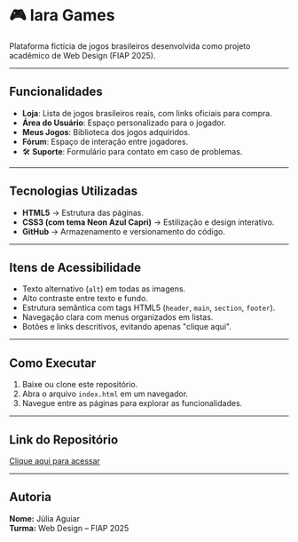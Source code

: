 # 🎮 Iara Games

Plataforma fictícia de jogos brasileiros desenvolvida como projeto acadêmico de Web Design (FIAP 2025).  

---

##  Funcionalidades
-  **Loja**: Lista de jogos brasileiros reais, com links oficiais para compra.  
-  **Área do Usuário**: Espaço personalizado para o jogador.  
-  **Meus Jogos**: Biblioteca dos jogos adquiridos.  
-  **Fórum**: Espaço de interação entre jogadores.  
- 🛠 **Suporte**: Formulário para contato em caso de problemas.  

---

##  Tecnologias Utilizadas
- **HTML5** → Estrutura das páginas.  
- **CSS3 (com tema Neon Azul Capri)** → Estilização e design interativo.  
- **GitHub** → Armazenamento e versionamento do código.  

---

##  Itens de Acessibilidade
- Texto alternativo (`alt`) em todas as imagens.  
- Alto contraste entre texto e fundo.  
- Estrutura semântica com tags HTML5 (`header`, `main`, `section`, `footer`).  
- Navegação clara com menus organizados em listas.  
- Botões e links descritivos, evitando apenas "clique aqui".  

---

##  Como Executar
1. Baixe ou clone este repositório.  
2. Abra o arquivo `index.html` em um navegador.  
3. Navegue entre as páginas para explorar as funcionalidades.  

---

##  Link do Repositório
 [Clique aqui para acessar](https://github.com/juliaaguiar1/iara-games)  

---

##  Autoria
**Nome:** Júlia Aguiar  
**Turma:** Web Design – FIAP 2025  
